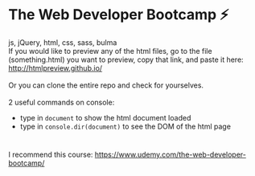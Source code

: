 # The Web Developer Bootcamp :zap:
js, jQuery, html, css, sass, bulma
<br>
If you would like to preview any of the html files, go to the file (something.html) you want to preview, copy that link, and paste it here:
http://htmlpreview.github.io/
<br><br>
Or you can clone the entire repo and check for yourselves.
<br><br>
2 useful commands on console:

- type in `document` to show the html document loaded
- type in `console.dir(document)` to see the DOM of the html page

#
I recommend this course: https://www.udemy.com/the-web-developer-bootcamp/
